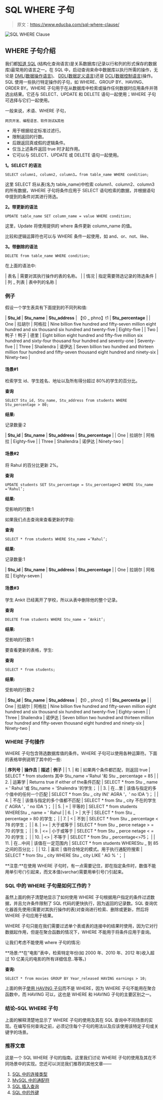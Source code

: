 # SQL WHERE 子句

> 原文：<https://www.educba.com/sql-where-clause/>

![SQL WHERE Clause](img/87198aa54a4eeb4fdcc4997dddbb78a2.png)



## WHERE 子句介绍

我们都[知道 SQL](https://www.educba.com/what-is-sql/) (结构化查询语言)是关系数据库(记录以行和列的形式保存的数据库)最常用的语言之一。在 SQL 中，启动查询来命中数据库以执行所需的操作，无论是 [DML(数据操作语言)](https://www.educba.com/data-manipulation-language/)、 [DDL(数据定义语言)](https://www.educba.com/data-definition-language/)还是 [DCL(数据控制语言)](https://www.educba.com/data-control-language/)操作。SQL 使用一些执行特定操作的子句，如 WHERE、GROUP BY、HAVING、ORDER BY。WHERE 子句用于在从数据库中检索或操作任何数据时应用条件并筛选出结果。它还与 SELECT、UPDATE 和 DELETE 语句一起使用；WHERE 子句可选择与它们一起使用。

一般来说，术语、WHERE 子句，

<small>网页开发、编程语言、软件测试&其他</small>

*   用于根据给定标准过滤行。
*   限制返回的行数。
*   后跟返回真或假的逻辑条件。
*   仅当上述条件返回 true 时才起作用。
*   它可以与 SELECT、UPDATE 或 DELETE 语句一起使用。

**1。SELECT 的语法**

`SELECT column1, column2, column3… from table_name WHERE condition;`

这里 SELECT 将从表(名为 table_name)中检索 column1、column2、column3 的所有数据，WHERE 子句将条件应用于 SELECT 语句检索的数据，并根据语句中提到的条件对其进行筛选。

**2。带更新的语法**

`UPDATE table_name SET column_name = value WHERE condition;`

这里，Update 将使用提供的 where 条件更新 column_name 的值。

比较和逻辑运算符也可以与 WHERE 条件一起使用，如 and、or、not、like、

**3。带删除的语法**

`DELETE from table_name WHERE condition;`

在上面的语法中:

| 表名 | 需要对其执行操作的表的名称。 |
| 情况 | 指定需要筛选记录的筛选条件 |
| 列 _ 列表 | 表中列的名称 |

### 例子

假设一个学生表具有下面提到的不同列和值:

| **Stu_id** | **Stu_name** | **Stu_address** | 【t0 _ phno】t1 | **Stu_percentage** |
| One | 拉胡尔 | 阿格拉 | Nine billion five hundred and fifty-seven million eight hundred and six thousand six hundred and twenty-five | Eighty-five |
| Two | 鸭子！鸭子 | 德里 | Eight billion eight hundred and fifty-five million six hundred and sixty-four thousand four hundred and seventy-one | Seventy-five |
| Three | Shailendra | 诺伊达 | Seven billion two hundred and thirteen million four hundred and fifty-seven thousand eight hundred and ninety-six | Ninety-two |

#### 场景#1

检索学生 id、学生姓名、地址以及所有得分超过 80%的学生的百分比。

**查询**

`SELECT Stu_id, Stu_name, Stu_address from students WHERE Stu_percentage > 80;`

**结果:**

记录数量:2

| **Stu_id** | **Stu_name** | **Stu_address** | **Stu_percentage** |
| One | 拉胡尔 | 阿格拉 | Eighty-five |
| Three | Shailendra | 诺伊达 | Ninety-two |

#### 场景#2

将 Rahul 的百分比更新 2%。

**查询**

`UPDATE students SET Stu_percentage = Stu_percentage+2 WHERE Stu_name =‘Rahul’;`

**结果:**

受影响的行数:1

如果我们点击查询来查看更新的字段:

**查询**

`SELECT * from students WHERE Stu_name =’Rahul’;`

**结果:**

记录数量:1

| **Stu_id** | **Stu_name** | **Stu_address** | **Stu_percentage** |
| One | 拉胡尔 | 阿格拉 | Eighty-seven |

#### 场景#3

学生 Ankit 已经离开了学校，所以从表中删除他的整个记录。

**查询**

`DELETE from students WHERE Stu_name = ’Ankit’;`

**结果:**

受影响的行数:1

要查看更新的表格，学生:

**查询**

`SELECT * from students;`

**结果:**

受影响的行数:2

| **Stu_id** | **Stu_name** | **Stu_address** | 【t0 _ phno】t1 | **Stu_percenta ge** |
| One | 拉胡尔 | 阿格拉 | Nine billion five hundred and fifty-seven million eight hundred and six thousand six hundred and twenty-five | Eighty-seven |
| Three | Shailendra | 诺伊达 | Seven billion two hundred and thirteen million four hundred and fifty-seven thousand eight hundred and ninety-six | Ninety-two |

### WHERE 子句操作

WHERE 子句包含筛选数据库值的条件。WHERE 子句可以使用各种运算符。下面的表格举例说明了其中的一些:

| **序列号** | **操作员** | **描述** | **例子** |
| 1. | 和 | 如果两个条件都匹配，则返回 true | SELECT * from students 其中 Stu_name ='Rahul '和 Stu _ percentage = 85 |
| 2. | 运筹学 | Returns true if either of the条件匹配 | SELECT * from Stu _ name = ' Rahul '或 Stu_name = 'Shalendra '的学生； |
| 3. | 在…里 | 该值与指定的多个值中的任何一个匹配 | SELECT * from Stu _ city IN(' AGRA '，' no IDA ')； |
| 4. | 不在 | 该值与指定的多个值都不匹配 | SELECT * from Stu _ city 不在的学生(' AGRA '，' no IDA ')； |
| 5. | = | 平等的 | SELECT * from students WHEREStu _ name = ' Rahul |
| 6. | > | 大于 | SELECT * from Stu _ percentage > 80 的学生； |
| 7. | < | 不到 | SELECT * from Stu _ percentage < 78 的学生； |
| 8. | >= | 大于或等于 | SELECT * from Stu _ perce netage > = 70 的学生； |
| 9. | <= | 小于或等于 | SELECT * from Stu _ perce netage < = 70 的学生； |
| 10. | <> | 不等于 | SELECT * from Stu _ percentage<>75； |
| 11. | 在…中间 | 该值在一定范围内 | SELECT * from students WHEREStu _ 到 85 之间的百分比； |
| 12. | 喜欢 | 值符合特定的模式。用于执行通配符搜索 | SELECT * from Stu _ city WHERE Stu _ city LIKE ' AG % '； |

**注意:**在使用 WHERE 子句时，有一点需要记住，即在指定条件时，数值不能用单引号(')引起来，而文本值(varchar)需要用单引号(')引起来。

### SQL 中的 WHERE 子句是如何工作的？

虽然上面的例子清楚地显示了如何使用 WHERE 子句根据用户指定的条件过滤数据，并且允许条件限制了 SQL 代码的更快执行，因为返回的记录数。SQL 查询优化器首先使用(需要对其执行操作的表)对查询进行检索、删除或更新，然后将 WHERE 子句应用于结果。

WHERE 子句只能在我们需要过滤单个表或表的连接中的结果时使用，因为它对行数据起作用，但是在聚合函数的情况下，WHERE 不能用于将条件应用于查询。

让我们考虑不能使用 where 子句的情况:

**场景:**在“电影”表中，检索特定年份(如 2000 年、2010 年、2012 年)收入超过 10 亿美元的电影的所有详细信息..等等。)

**查询:**

`SELECT * from movies GROUP BY Year_released HAVING earnings > 10;`

上面的例子[使用 HAVING 子句](https://www.educba.com/oracle-having-clause/)而不是 WHERE，因为 WHERE 子句不能用在聚合函数中，而 HAVING 可以，这也是 WHERE 和 HAVING 子句的主要区别之一。

### 结论–SQL WHERE 子句

上面的解释清楚地显示了 WHERE 子句的使用及其在 SQL 查询中不同场景的实现。在编写任何查询之前，必须记住每个子句的用法以及应该使用该特定子句或关键字的场景。

### 推荐文章

这是一个 SQL WHERE 子句的指南。这里我们讨论 WHERE 子句的使用及其在不同场景中的实现。您还可以浏览我们推荐的其他文章——

1.  [SQL 中的连接类型](https://www.educba.com/types-of-joins-in-sql/)
2.  [MySQL 中的通配符](https://www.educba.com/wildcards-in-mysql/)
3.  [SQL 插入查询](https://www.educba.com/sql-insert-query/)
4.  [SQL 中的外键](https://www.educba.com/foreign-key-in-sql/)





